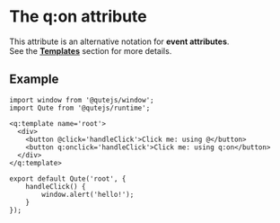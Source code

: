 # The q:on attribute

This attribute is an alternative notation for **event attributes**.  \
See the **[Templates](#/templates)** section for more details.

## Example

```jsq
import window from '@qutejs/window';
import Qute from '@qutejs/runtime';

<q:template name='root'>
  <div>
    <button @click='handleClick'>Click me: using @</button>
    <button q:onclick='handleClick'>Click me: using q:on</button>
  </div>
</q:template>

export default Qute('root', {
	handleClick() {
		window.alert('hello!');
	}
});
```
